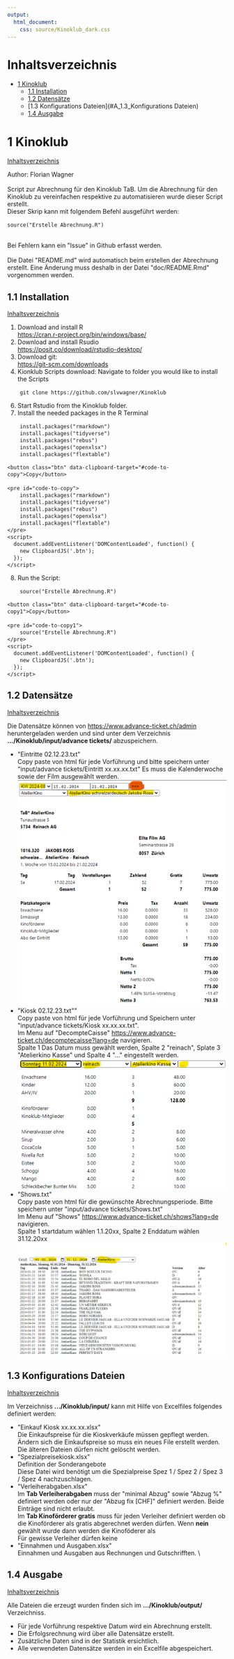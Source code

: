 ```yaml
---
output: 
  html_document:
    css: source/Kinoklub_dark.css
---
```

# Inhaltsverzeichnis<a name="Inhaltsverzeichnis"></a>
* [1 Kinoklub](#A_1_Kinoklub)
    + [1.1 Installation](#A_1.1_Installation)
    + [1.2 Datensätze](#A_1.2_Datensätze)
    + [1.3 Konfigurations Dateien](#A_1.3_Konfigurations Dateien)
    + [1.4 Ausgabe](#A_1.4_Ausgabe)



# 1 Kinoklub<a name="A_1_Kinoklub"></a>
[Inhaltsverzeichnis](#Inhaltsverzeichnis)

Author: Florian Wagner \
\
Script zur Abrechnung für den Kinoklub TaB. 
Um die Abrechnung für den Kinoklub zu vereinfachen respektive zu automatisieren wurde dieser Script erstellt. \
Dieser Skrip kann mit folgendem Befehl ausgeführt werden:
```
source("Erstelle Abrechnung.R")
```
\
Bei Fehlern kann ein "Issue" in Github erfasst werden. \
\
Die Datei "README.md" wird automatisch beim erstellen der Abrechnung erstellt. Eine Änderung muss deshalb in der Datei "doc/README.Rmd" vorgenommen werden.  

## 1.1 Installation<a name="A_1.1_Installation"></a>
[Inhaltsverzeichnis](#Inhaltsverzeichnis)


1.  Download and install R \
    <https://cran.r-project.org/bin/windows/base/>
2.  Download and install Rsudio \
    <https://posit.co/download/rstudio-desktop/>
3.  Download git: \
    <https://git-scm.com/downloads>
5.  Kionklub Scripts download:
    Navigate to folder you would like to install the Scripts
```
    git clone https://github.com/slvwagner/Kinoklub
```
6.  Start Rstudio from the Kinoklub folder.
7.  Install the needed packages in the R Terminal
```
    install.packages("rmarkdown")
    install.packages("tidyverse")
    install.packages("rebus")
    install.packages("openxlsx")
    install.packages("flextable")
```
```{=html}
<button class="btn" data-clipboard-target="#code-to-copy">Copy</button>

<pre id="code-to-copy">
    install.packages("rmarkdown")
    install.packages("tidyverse")
    install.packages("rebus")
    install.packages("openxlsx")
    install.packages("flextable")
</pre>
<script>
  document.addEventListener('DOMContentLoaded', function() {
    new ClipboardJS('.btn');
  });
</script>
```
8.  Run the Script:
```
    source("Erstelle Abrechnung.R")
```
```{=html}
<button class="btn" data-clipboard-target="#code-to-copy1">Copy</button>

<pre id="code-to-copy1">
    source("Erstelle Abrechnung.R")
</pre>
<script>
  document.addEventListener('DOMContentLoaded', function() {
    new ClipboardJS('.btn');
  });
</script>
```

## 1.2 Datensätze<a name="A_1.2_Datensätze"></a>
[Inhaltsverzeichnis](#Inhaltsverzeichnis)


Die Datensätze können von <https://www.advance-ticket.ch/admin> heruntergeladen werden und sind unter dem Verzeichnis
**.../Kinoklub/input/advance tickets/** abzuspeichern.

-   "Eintritte 02.12.23.txt" \
    Copy paste von html für jede Vorführung und bitte speichern unter "input/advance tickets/Eintritt xx.xx.xx.txt"
    Es muss die Kalenderwoche sowie der Film ausgewählt werden. \
    ![Eintritt](doc/eintritt.png)
-   "Kiosk 02.12.23.txt"" \
    Copy paste von html für jede Vorführung und Speichern unter "input/advance tickets/Kiosk xx.xx.xx.txt". \
    Im Menu auf "DecompteCaisse" <https://www.advance-ticket.ch/decomptecaisse?lang=de> navigieren.   
    Spalte 1 Das Datum muss gewählt werden, Spalte 2 "reinach", Splate 3 "Atelierkino Kasse" und Spalte 4 "..." eingestellt werden. \
    ![Kiosk](doc/Kiosk.png)
-   "Shows.txt" \
    Copy paste von html für die gewünschte Abrechnungsperiode. Bitte speichern unter "input/advance tickets/Shows.txt" \
    Im Menu auf "Shows" <https://www.advance-ticket.ch/shows?lang=de> navigieren. \
    Spalte 1 startdatum wählen 1.1.20xx, Spalte 2 Enddatum wählen 31.12.20xx
    ![Shows](doc/shows.png)
    

## 1.3 Konfigurations Dateien<a name="A_1.3_Konfigurations Dateien"></a>
[Inhaltsverzeichnis](#Inhaltsverzeichnis)


Im Verzeichniss **.../Kinoklub/input/** kann mit Hilfe von Excelfiles folgendes definiert werden:

-   "Einkauf Kiosk xx.xx.xx.xlsx" \
    Die Einkaufspreise für die Kioskverkäufe müssen gepflegt werden. Ändern sich die Einkaufspreise so muss ein neues File erstellt werden. 
    Die älteren Dateien dürfen nicht gelöscht werden.
-   "Spezialpreisekiosk.xlsx" \
    Definition der Sonderangebote \
    Diese Datei wird benötigt um die Spezialpreise Spez 1 / Spez 2 / Spez 3 / Spez 4 nachzuschlagen. 
-   "Verleiherabgaben.xlsx" \
    Im **Tab Verleiherabgaben** muss der "minimal Abzug" sowie "Abzug %" definiert werden oder nur der "Abzug fix [CHF]" definiert werden. Beide Einträge sind nicht erlaubt. \
    Im **Tab Kinoförderer gratis** muss für jeden Verleiher definiert werden ob die Kinoförderer als gratis abgerechnet werden dürfen. Wenn **nein** gewählt wurde dann werden die Kinoföderer als    
    Für gewisse Verleiher dürfen keine  
-   "Einnahmen und Ausgaben.xlsx" \
    Einnahmen und Ausgaben aus Rechnungen und Gutschrifften. \
    

## 1.4 Ausgabe<a name="A_1.4_Ausgabe"></a>
[Inhaltsverzeichnis](#Inhaltsverzeichnis)

Alle Dateien die erzeugt wurden finden sich im **.../Kinoklub/output/** Verzeichniss.

- Für jede Vorführung respektive Datum wird ein Abrechnung erstellt.
- Die Erfolgsrechnung wird über alle Datensätze erstellt.
- Zusätzliche Daten sind in der Statistik ersichtlich.
- Alle verwendeten Datensätze werden in ein Excelfile abgespeichert.


